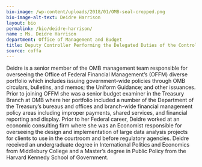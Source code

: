 ```yaml
---
bio-image: /wp-content/uploads/2018/01/OMB-seal-cropped.png
bio-image-alt-text: Deidre Harrison
layout: bio
permalink: /bio/deidre-harrison/
name : Ms. Deidre Harrison
department: Office of Management and Budget
title: Deputy Controller Performing the Delegated Duties of the Controller
source: coffa
---
```


<p>Deidre is a senior member of the OMB management team responsible for overseeing the Office of Federal Financial Management’s (OFFM) diverse portfolio which includes issuing government-wide policies through OMB circulars, bulletins, and memos; the Uniform Guidance; and other issuances. Prior to joining OFFM she was a senior budget examiner in the Treasury Branch at OMB where her portfolio included a number of the Department of the Treasury’s bureaus and offices and branch-wide financial management policy areas including improper payments, shared services, and financial reporting and display. Prior to her Federal career, Deidre worked at an economic consulting firm where she was an Economist responsible for overseeing the design and implementation of large data analysis projects for clients to use in the courtroom and before regulatory agencies. Deidre received an undergraduate degree in International Politics and Economics from Middlebury College and a Master’s degree in Public Policy from the Harvard Kennedy School of Government.</p>